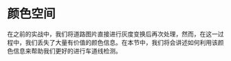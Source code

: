 # 颜色空间

在之前的实战中，我们将道路图片直接进行灰度变换后再次处理，然而，在这一过程中，我们丢失了大量有价值的颜色信息。在本节中，我们将会讲述如何利用该颜色信息来帮助我们更好的进行车道线检测。
